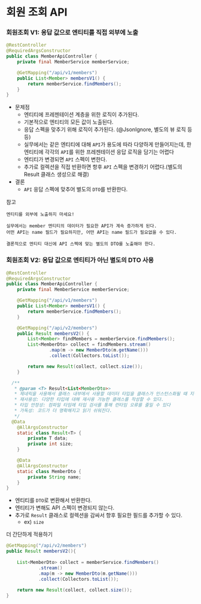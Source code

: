 # 회원 조회 API


### 회원조회 V1: 응답 값으로 엔티티를 직접 외부에 노출

```java
@RestController
@RequiredArgsConstructor
public class MemberApiController {
    private final MemberService memberService;

    @GetMapping("/api/v1/members")
    public List<Member> membersV1() {
        return memberService.findMembers();
    }
}
```
- 문제점
  - 엔티티에 프레젠테이션 계층을 위한 로직이 추가된다.
  - 기본적으로 엔티티의 모든 값이 노출된다.
  - 응답 스펙을 맞추기 위해 로직이 추가된다. (@JsonIgnore, 별도의 뷰 로직 등등)
  - 실무에서는 같은 엔티티에 대해 `API`가 용도에 따라 다양하게 만들어지는데, 한 엔티티에 각각의 `API`를 
    위한 프레젠테이션 응답 로직을 담기는 어렵다
  - 엔티티가 변경되면 `API` 스펙이 변한다.
  - 추가로 컬렉션을 직접 반환하면 항후 `API` 스펙을 변경하기 어렵다.(별도의 Result 클래스 생성으로 해결)
- 결론
  - `API` 응답 스펙에 맞추어 별도의 `DTO`를 반환한다.

참고
```text
엔티티를 외부에 노출하지 마세요!

실무에서는 member 엔티티의 데이터가 필요한 API가 계속 증가하게 된다.
어떤 API는 name 필드가 필요하지만, 어떤 API는 name 필드가 필요없을 수 있다.

결론적으로 엔티티 대신에 API 스펙에 맞는 별도의 DTO를 노출해야 한다.
```

### 회원조회 V2: 응답 값으로 엔티티가 아닌 별도의 DTO 사용

```java
@RestController
@RequiredArgsConstructor
public class MemberApiController {
    private final MemberService memberService;

    @GetMapping("/api/v1/members")
    public List<Member> membersV1() {
        return memberService.findMembers();
    }

    @GetMapping("/api/v2/members")
    public Result membersV2() {
        List<Member> findMembers = memberService.findMembers();
        List<MemberDto> collect = findMembers.stream()
                .map(m -> new MemberDto(m.getName()))
                .collect(Collectors.toList());

        return new Result(collect, collect.size());
    }

  /**
   * @param <T> Result<List<MemberDto>>
   * 제네릭을 사용해서 클래스 내부에서 사용할 데이터 타입을 클래스가 인스턴스화될 때 지정
   * 재사용성: 다양한 타입에 대해 재사용 가능한 클래스를 작성할 수 있다.
   * 타입 안정성: 컴파일 타임에 타입 검사를 통해 런타임 오류를 줄일 수 있다
   * 가독성: 코드가 더 명확해지고 읽기 쉬워진다. 
   */
  @Data
    @AllArgsConstructor
    static class Result<T> {
        private T data;
        private int size;
    }

    @Data
    @AllArgsConstructor
    static class MemberDto {
        private String name;
    }
}    
```
- 엔티티를 `DTO`로 변환해서 반환한다.
- 엔티티가 변해도 API 스펙이 변경되지 않는다.
- 추가로 `Result` 클래스로 컬렉션을 감싸서 향후 필요한 필드를 추가할 수 있다.
  - ex) `size`

더 간단하게 적용하기 
```java
@GetMapping("/api/v2/members")
public Result membersV2(){
    
    List<MemberDto> collect = memberService.findMembers()
            .stream()
            .map(m -> new MemberDto(m.getName()))
            .collect(Collectors.toList());
    
    return new Result(collect, collect.size());
}
```
